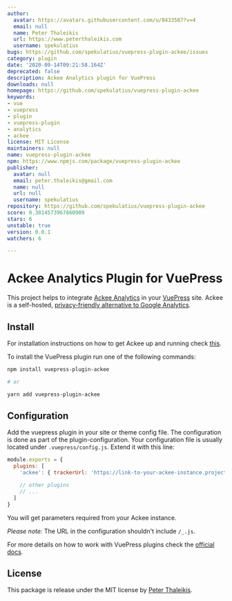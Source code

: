 ```yaml
---
author:
  avatar: https://avatars.githubusercontent.com/u/8433587?v=4
  email: null
  name: Peter Thaleikis
  url: https://www.peterthaleikis.com
  username: spekulatius
bugs: https://github.com/spekulatius/vuepress-plugin-ackee/issues
category: plugin
date: '2020-09-14T09:21:58.164Z'
deprecated: false
description: Ackee Analytics plugin for VuePress
downloads: null
homepage: https://github.com/spekulatius/vuepress-plugin-ackee
keywords:
- vue
- vuepress
- plugin
- vuepress-plugin
- analytics
- ackee
license: MIT License
maintainers: null
name: vuepress-plugin-ackee
npm: https://www.npmjs.com/package/vuepress-plugin-ackee
publisher:
  avatar: null
  email: peter.thaleikis@gmail.com
  name: null
  url: null
  username: spekulatius
repository: https://github.com/spekulatius/vuepress-plugin-ackee
score: 0.3814573967860909
stars: 6
unstable: true
version: 0.0.1
watchers: 6

---
```


# Ackee Analytics Plugin for VuePress

This project helps to integrate [Ackee Analytics](https://ackee.electerious.com/) in your [VuePress](https://vuepress.vuejs.org/) site. Ackee is a self-hosted, [privacy-friendly alternative to Google Analytics](https://github.com/spekulatius/awesome-privacy-friendly-web-analytics).


## Install

For installation instructions on how to get Ackee up and running check [this](https://docs.ackee.electerious.com/#/docs/Get%20started).

To install the VuePress plugin run one of the following commands:

```sh
npm install vuepress-plugin-ackee

# or

yarn add vuepress-plugin-ackee
```


## Configuration

Add the vuepress plugin in your site or theme config file. The configuration is done as part of the plugin-configuration. Your configuration file is usually located under `.vuepress/config.js`. Extend it with this line:

```js
module.exports = {
  plugins: [
    'ackee': { trackerUrl: 'https://link-to-your-ackee-instance.project.com', siteId: '12ab12ab-12ab-12ab-12ab-12ab12ab12ab' }

    // other plugins
    // ...
  ]
}
```

You will get parameters required from your Ackee instance.

*Please note:* The URL in the configuration shouldn't include `/_.js`.


For more details on how to work with VuePress plugins check the [official docs](https://vuepress.vuejs.org/plugin/using-a-plugin.html).


## License

This package is release under the MIT license by [Peter Thaleikis](https://peterthaleikis.com).
